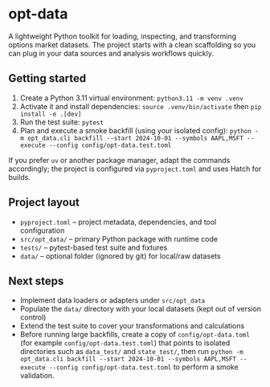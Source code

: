 # opt-data

A lightweight Python toolkit for loading, inspecting, and transforming options market datasets. The project starts with a clean scaffolding so you can plug in your data sources and analysis workflows quickly.

## Getting started

1. Create a Python 3.11 virtual environment: `python3.11 -m venv .venv`
2. Activate it and install dependencies: `source .venv/bin/activate` then `pip install -e .[dev]`
3. Run the test suite: `pytest`
4. Plan and execute a smoke backfill (using your isolated config): `python -m opt_data.cli backfill --start 2024-10-01 --symbols AAPL,MSFT --execute --config config/opt-data.test.toml`

If you prefer `uv` or another package manager, adapt the commands accordingly; the project is configured via `pyproject.toml` and uses Hatch for builds.

## Project layout

- `pyproject.toml` – project metadata, dependencies, and tool configuration
- `src/opt_data/` – primary Python package with runtime code
- `tests/` – pytest-based test suite and fixtures
- `data/` – optional folder (ignored by git) for local/raw datasets

## Next steps

- Implement data loaders or adapters under `src/opt_data`
- Populate the `data/` directory with your local datasets (kept out of version control)
- Extend the test suite to cover your transformations and calculations
- Before running large backfills, create a copy of `config/opt-data.toml` (for example `config/opt-data.test.toml`) that points to isolated directories such as `data_test/` and `state_test/`, then run `python -m opt_data.cli backfill --start 2024-10-01 --symbols AAPL,MSFT --execute --config config/opt-data.test.toml` to perform a smoke validation.
